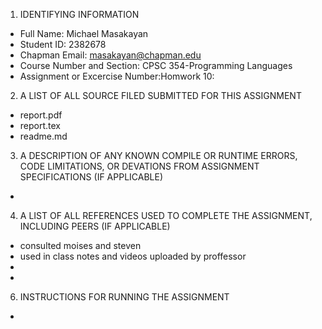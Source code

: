 
1. IDENTIFYING INFORMATION
* Full Name: Michael Masakayan 
* Student ID: 2382678
* Chapman Email: masakayan@chapman.edu
* Course Number and Section: CPSC 354-Programming Languages
* Assignment or Excercise Number:Homwork 10: 

2. A LIST OF ALL SOURCE FILED SUBMITTED FOR THIS ASSIGNMENT
*  report.pdf
*  report.tex
*  readme.md

3. A DESCRIPTION OF ANY KNOWN COMPILE OR RUNTIME ERRORS, CODE LIMITATIONS, OR DEVATIONS FROM ASSIGNMENT SPECIFICATIONS (IF APPLICABLE)
* 
4. A LIST OF ALL REFERENCES USED TO COMPLETE THE ASSIGNMENT, INCLUDING PEERS (IF APPLICABLE)
* consulted moises and steven
* used in class notes and videos uploaded by proffessor
* 
* 
6. INSTRUCTIONS FOR RUNNING THE ASSIGNMENT
* 